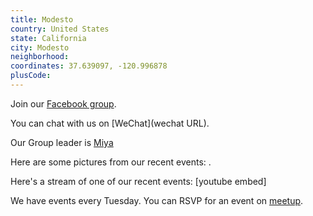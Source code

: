 ```yaml
---
title: Modesto
country: United States
state: California
city: Modesto
neighborhood: 
coordinates: 37.639097, -120.996878
plusCode:
---
```

Join our [Facebook group](https://www.facebook.com/groups/free.code.camp.modesto).

You can chat with us on [WeChat](wechat URL).

Our Group leader is [Miya](freecodecamp.org/miya)

Here are some pictures from our recent events:
![]().

Here's a stream of one of our recent events:
[youtube embed]

We have events every Tuesday. You can RSVP for an event on [meetup](meetupurl).
